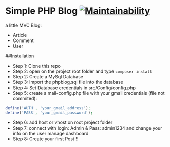 # Simple PHP Blog [![Maintainability](https://api.codeclimate.com/v1/badges/237966c2d47dd50e997b/maintainability)](https://codeclimate.com/github/ArtGM/php-blog/maintainability)

a little MVC Blog:

- Article
- Comment
- User

##Installation

- Step 1: Clone this repo
- Step 2: open on the project root folder and type `` composer install ``
- Step 2: Create a MySql Database
- Step 3: Import the phpblog.sql file into the database
- Step 4: Set Database credentials in src/Config/config.php
- Step 5: create a mail-config.php file with your gmail credentials (file not commited):
```php
define('AUTH', 'your_gmail_address');
define('PASS', 'your_gmail_password');
```
- Step 6: add host or vhost on root project folder
- Step 7: connect with login: Admin & Pass: admin1234 and change your info on the user manage dashboard
- Step 8: Create your first Post !!
